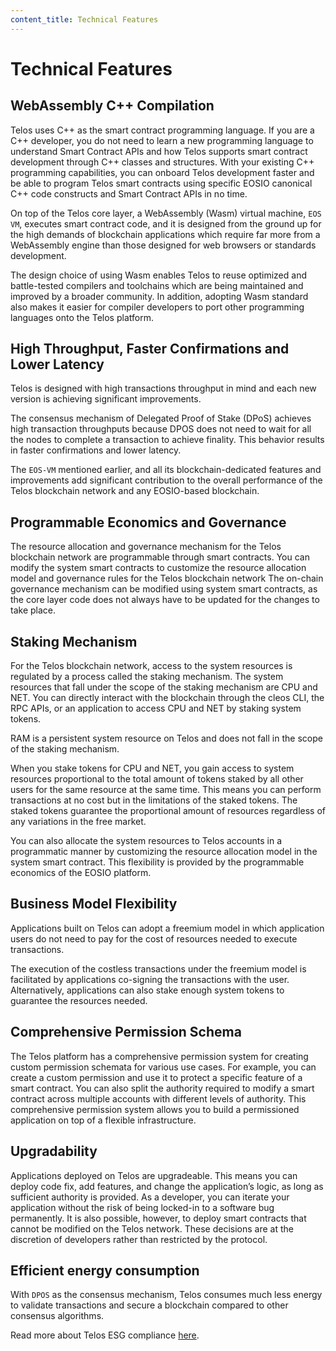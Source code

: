 ```yaml
---
content_title: Technical Features
---
```


# Technical Features

## WebAssembly C++ Compilation

Telos uses C++ as the smart contract programming language. If you are a C++ developer, you do not need to learn a new programming language to understand Smart Contract APIs and how Telos supports smart contract development through C++ classes and structures. With your existing C++ programming capabilities, you can onboard Telos development faster and be able to program Telos smart contracts using specific EOSIO canonical C++ code constructs and Smart Contract APIs in no time.

On top of the Telos core layer, a WebAssembly (Wasm) virtual machine, `EOS VM`, executes smart contract code, and it is designed from the ground up for the high demands of blockchain applications which require far more from a WebAssembly engine than those designed for web browsers or standards development.&#x20;

The design choice of using Wasm enables Telos to reuse optimized and battle-tested compilers and toolchains which are being maintained and improved by a broader community. In addition, adopting Wasm standard also makes it easier for compiler developers to port other programming languages onto the Telos platform.

## High Throughput, Faster Confirmations and Lower Latency

Telos is designed with high transactions throughput in mind and each new version is achieving significant improvements.

The consensus mechanism of Delegated Proof of Stake (DPoS) achieves high transaction throughputs because DPOS does not need to wait for all the nodes to complete a transaction to achieve finality. This behavior results in faster confirmations and lower latency.

The `EOS-VM` mentioned earlier, and all its blockchain-dedicated features and improvements add significant contribution to the overall performance of the Telos blockchain network and any EOSIO-based blockchain.

## Programmable Economics and Governance

The resource allocation and governance mechanism for the Telos blockchain network are programmable through smart contracts. You can modify the system smart contracts to customize the resource allocation model and governance rules for the Telos blockchain network The on-chain governance mechanism can be modified using system smart contracts, as the core layer code does not always have to be updated for the changes to take place.

## Staking Mechanism

For the Telos blockchain network, access to the system resources is regulated by a process called the staking mechanism. The system resources that fall under the scope of the staking mechanism are CPU and NET. You can directly interact with the blockchain through the cleos CLI, the RPC APIs, or an application to access CPU and NET by staking system tokens.

RAM is a persistent system resource on Telos and does not fall in the scope of the staking mechanism.

When you stake tokens for CPU and NET, you gain access to system resources proportional to the total amount of tokens staked by all other users for the same resource at the same time. This means you can perform transactions at no cost but in the limitations of the staked tokens. The staked tokens guarantee the proportional amount of resources regardless of any variations in the free market.

You can also allocate the system resources to Telos accounts in a programmatic manner by customizing the resource allocation model in the system smart contract. This flexibility is provided by the programmable economics of the EOSIO platform.

## Business Model Flexibility

Applications built on Telos can adopt a freemium model in which application users do not need to pay for the cost of resources needed to execute transactions.

The execution of the costless transactions under the freemium model is facilitated by applications co-signing the transactions with the user. Alternatively, applications can also stake enough system tokens to guarantee the resources needed.

## Comprehensive Permission Schema

The Telos platform has a comprehensive permission system for creating custom permission schemata for various use cases. For example, you can create a custom permission and use it to protect a specific feature of a smart contract. You can also split the authority required to modify a smart contract across multiple accounts with different levels of authority. This comprehensive permission system allows you to build a permissioned application on top of a flexible infrastructure.

## Upgradability

Applications deployed on Telos are upgradeable. This means you can deploy code fix, add features, and change the application’s logic, as long as sufficient authority is provided. As a developer, you can iterate your application without the risk of being locked-in to a software bug permanently. It is also possible, however, to deploy smart contracts that cannot be modified on the Telos network. These decisions are at the discretion of developers rather than restricted by the protocol.

## Efficient energy consumption

With `DPOS` as the consensus mechanism, Telos consumes much less energy to validate transactions and secure a blockchain compared to other consensus algorithms.

Read more about Telos ESG compliance [here](../../block-producers/esg-compliance.md).
